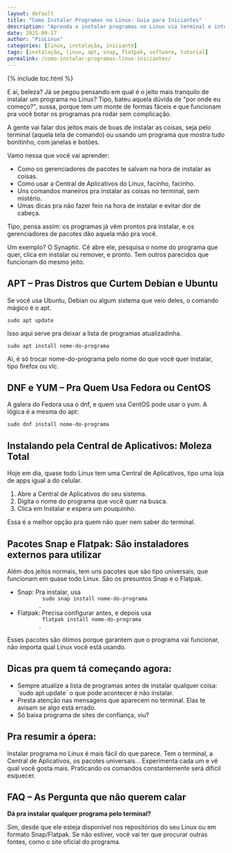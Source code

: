 ```yaml
---
layout: default
title: "Como Instalar Programas no Linux: Guia para Iniciantes"
description: "Aprenda a instalar programas no Linux via terminal e interfaces gráficas. Compare apt, snap, flatpak e lojas de apps."
date: 2025-09-17
author: "PioLinux"
categories: [linux, instalação, iniciante]
tags: [instalação, linux, apt, snap, flatpak, software, tutorial]
permalink: /como-instalar-programas-linux-iniciantes/
---
```



{% include toc.html %}


<section class="post-content">
<p>
      E aí, beleza? Já se pegou pensando em qual é o jeito mais tranquilo de instalar um programa no Linux? Tipo, bateu aquela dúvida de "por onde eu começo?", sussa, porque tem um monte de formas fáceis e que funcionam pra você botar os programas pra rodar sem complicação.
     </p>
<p>
      A gente vai falar dos jeitos mais de boas de instalar as coisas, seja pelo terminal (aquela tela de comando) ou usando um programa que mostra tudo bonitinho, com janelas e botões.
     </p>
<p>
      Vamo nessa que você vai aprender:
     </p>
<ul>
<li>
       Como os gerenciadores de pacotes te salvam na hora de instalar as coisas.
      </li>
<li>
       Como usar a Central de Aplicativos do Linux, facinho, facinho.
      </li>
<li>
       Uns comandos maneiros pra instalar as coisas no terminal, sem mistério.
      </li>
<li>
       Umas dicas pra não fazer feio na hora de instalar e evitar dor de cabeça.
      </li>
</ul>
<p>
      Tipo, pensa assim: os programas já vêm prontos pra instalar, e os gerenciadores de pacotes dão aquela mão pra você.
     </p>
<p>
      Um exemplo? O Synaptic. Cê abre ele, pesquisa o nome do programa que quer, clica em instalar ou remover, e pronto. Tem outros parecidos que funcionam do mesmo jeito.
     </p>
<h2>
      APT – Pras Distros que Curtem Debian e Ubuntu
     </h2>
<p>
      Se você usa Ubuntu, Debian ou algum sistema que veio deles, o comando mágico é o apt.
     </p>
<pre><code>sudo apt update</code></pre>
<p>
      Isso aqui serve pra deixar a lista de programas atualizadinha.
     </p>
<pre><code>sudo apt install nome-do-programa</code></pre>
<p>
      Aí, é só trocar nome-do-programa pelo nome do que você quer instalar, tipo firefox ou vlc.
     </p>
<h2>
      DNF e YUM – Pra Quem Usa Fedora ou CentOS
     </h2>
<p>
      A galera do Fedora usa o dnf, e quem usa CentOS pode usar o yum. A lógica é a mesma do apt:
     </p>
<pre><code>sudo dnf install nome-do-programa</code></pre>
<h2>
      Instalando pela Central de Aplicativos: Moleza Total
     </h2>
<p>
      Hoje em dia, quase todo Linux tem uma Central de Aplicativos, tipo uma loja de apps igual a do celular.
     </p>
<ol>
<li>
       Abre a Central de Aplicativos do seu sistema.
      </li>
<li>
       Digita o nome do programa que você quer na busca.
      </li>
<li>
       Clica em Instalar e espera um pouquinho.
      </li>
</ol>
<p>
      Essa é a melhor opção pra quem não quer nem saber do terminal.
     </p>
<h2>
      Pacotes Snap e Flatpak: São instaladores externos para utilizar
     </h2>
<p>
      Além dos jeitos normais, tem uns pacotes que são tipo universais, que funcionam em quase todo Linux. São os presuntos Snap e o Flatpak.
     </p>
<ul>
<li>
       Snap: Pra instalar, usa
       <code>
        sudo snap install nome-do-programa
       </code>
       .
      </li>
<li>
       Flatpak: Precisa configurar antes, e depois usa
       <code>
        flatpak install nome-do-programa
       </code>
       .
      </li>
</ul>
<p>
      Esses pacotes são ótimos porque garantem que o programa vai funcionar, não importa qual Linux você está usando.
     </p>
<h2>
      Dicas pra quem tá começando agora:
     </h2>
<ul>
<li>
       Sempre atualize a lista de programas antes de instalar qualquer coisa: `sudo apt update` o que pode acontecer é não instalar.
      </li>
<li>
       Presta atenção nas mensagens que aparecem no terminal. Elas te avisam se algo está errado.
      </li>
<li>
       Só baixa programa de sites de confiança, viu?
      </li>
</ul>
<h2>
      Pra resumir a ópera:
     </h2>
<p>
      Instalar programa no Linux é mais fácil do que parece. Tem o terminal, a Central de Aplicativos, os pacotes universais… Experimenta cada um e vê qual você gosta mais. Praticando os comandos constantemente será dificil esquecer.
     </p>
<h2>
      FAQ – As Pergunta que não querem calar
     </h2>
<p>
<strong>
       Dá pra instalar qualquer programa pelo terminal?
      </strong>
</p>
<p>
      Sim, desde que ele esteja disponível nos repositórios do seu Linux ou em formato Snap/Flatpak. Se não estiver, você vai ter que procurar outras fontes, como o site oficial do programa.
     </p>
</section>

